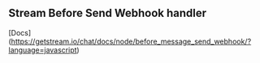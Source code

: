 ## Stream Before Send Webhook handler

[Docs] (https://getstream.io/chat/docs/node/before_message_send_webhook/?language=javascript)
